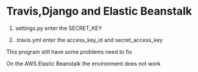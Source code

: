 # Travis,Django and Elastic Beanstalk

1. settings.py enter the SECRET_KEY

2. .travis.yml enter the access_key_id and secret_access_key

This program still have some problems need to fix

On the AWS Elastic Beanstalk the environment does not work 
